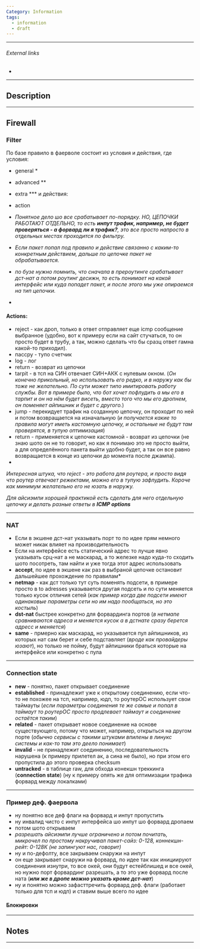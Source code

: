 ```yaml
---
Category: Information
tags:
  - information
  - draft
---
```

---
###### External links
- 
---
## Description


---
## Firewall
### Filter
По базе правило в фаерволе состоит из условия и действия, где условия:
- general *
- advanced **
- extra ***
и действия:
- action

- *Понятное дело шо все срабатывает по-порядку. НО, ЦЕПОЧКИ РАБОТАЮТ ОТДЕЛЬНО, то есть **инпут трафик, например, не будет проверяться - а форвард ли я трафик?**, это все просто напросто в отдельных местах проходится по фильтру.*
- *Если пакет попал под правило и действие связанно с каким-то конкретным действием, дальше по цепочке пакет не обрабатывается.*
- *по бузе нужно помнить, что сначала в прероутинге срабатывает дст-нат а потом роутинг десижн, то есть понимает на какой интерфейс или куда попадет пакет, и после этого мы уже опираемся на тип цепочки.*
- 

#### Actions:
- reject - как дроп, только в ответ отправляет еще icmp сообщение выбранное (удобно, вот к примеру если на сайт стучаться, то он просто будет в трубу, а так, можно сделать что бы сразц ответ гамна какой-то приходил).
- пассру - тупо счетчик
- log - лог
- return - возврат из цепочки
- tarpit - в тсп на СИН отвечает СИН+АКК с нулевым окном. (*Он конечно прикольный, но использовать его редко, и в наружу как бы тоже не желательно. По сути может типо имитировать работу службы. Вот в примере было, что бот хочет пофлудить а мы его в тарпит и он на нём будет висеть, вместо того что мы его дропнем, он поменяет айпишник и будет с другого.*)
- jump - перекидует трафик на созданную цепочку, он проходит по ней и потом возвращается на изначальную (*и получается какие то правила могут иметь кастомную цепочку, и остальные не будут там проверятся, в тупую оптимизация*)
- return - применяется к цепочке кастомной - возврат из цепочки (не знаю шото он не то говорит, но как я понимаю это не просто выйти, а для определённого пакета выйти удобно будет, а так он все равно возвращается в конце из цепочки до момента после джампа).
- 

*Интересная штука, что reject - это работа для роутера, и просто видя что роутер отвечает режектами, можно его в тупую зафлудить. Короче как минимум желательно его не юзать в наружу.*

*Для айсиэмпи хорошей практикой есть сделать для него отдельную цепочку и делать разные ответы в **ICMP options***

---
### NAT
- Если в экшене дст-нат указывать порт то по идее прям немного может никак влияет на производительность
- Если на интерфейсе есть статический адрес то лучше явно указывать срц-нат а не маскарад, а то железке надо куда-то сходить шото посотреть, там найти и уже тогда этот адрес использовать
- **accept**, по идее в экшене как раз в выбраной цепочке остановит дальшейшее прохождение по правилам*
- **netmap** - как дст только тут суть поменять подсети, в примере просто в to adresses указывается другая подсеть и по сути меняется только кусок отличия сетей (*как пример когда две подсети имеют одинаковые параметры сети но им надо пообщаться, но это костыль*)
- **dst-nat** быстрее конкретно для форвардинга портов (*в нетмапе сравниваются адреса и меняется кусок а в дстнате сразу берется адресс и меняется*)
- **same** - прмерно как маскарад, но указывается пул айпишников, из которых нат сам берет и себе подставляет (*вроде как провайдеры юзают*), но только не пойму, будут айпишники браться которые на интерфейсе или конкретно с пула

---
### Connection state
- **new** - понятно, пакет открывает соединение
- **established** - принадлежит уже к открытому соединению, если что-то не похожее на тсп, например, юдп, то роутерОС использует свои таймауты (*если параметры соединения те же самые и попал в таймаут то роутерОС просто продлевает таймаут и соединение остаётся таким*)
- **related** - пакет открывает новое соединение на основе существующего, потому что может, например, открыться на другом порте (*обычно сервисы с такими штуками впилены в линукс системы и как-то там это деело понимает*)
- **invalid** - не принадлежит соединению, последовательность нарушена (к примеру прилетел ак, а сина не было), но при этом его пропустила до этого проверка checksum
- **untracked** - в таблице raw, для обхода конекшн треккинга (**connection state**) (ну к примеру опять же для оптимизации трафика форвард между локалками)

---
### Пример деф. фаервола
- ну понятно все деф флаги на форвард и инпут пропустить
- ну инвалид чисто с инпут интерфейса шо инпут шо форвард дропаем
- потом шото открываем
- *разрешать айсиэмпи лучше ограничено и потом почитать, микрочел по простому накручивал пакет-сайз: 0-128, коннекшн-рейт: 0-128К (не запингуют нас, говорит)*
- ну и по-дефолту, все закрываем снаружи на инпут
- он еще закрывает снаружи на форвард, по идее так как инициируют соединения изнутри, то все окей, они будут естейблишед и все окей, но нужно порт форвардинг разрешать, а то это уже форвард после ната (***или же в дропе можно указать кроме дст-нат***)
- ну и понятно можно зафасттречить форвард деф. флаги (работает только для тсп и юдп) и ставим выше всего по идее

#### Блокировки


---
## Notes


---
